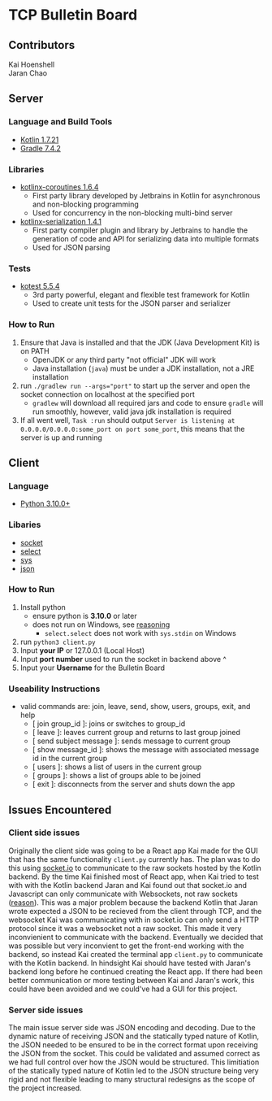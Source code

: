 # TCP Bulletin Board

## Contributors
Kai Hoenshell<br>
Jaran Chao<br>

## Server

### Language and Build Tools
- [Kotlin 1.7.21](https://kotlinlang.org/docs/home.html)
- [Gradle 7.4.2](https://docs.gradle.org/current/userguide/userguide.html)

### Libraries
- [kotlinx-coroutines 1.6.4](https://github.com/Kotlin/kotlinx.coroutines)
    - First party library developed by Jetbrains in Kotlin for asynchronous and non-blocking programming
    - Used for concurrency in the non-blocking multi-bind server
- [kotlinx-serialization 1.4.1](https://github.com/Kotlin/kotlinx.serialization)
    - First party compiler plugin and library by Jetbrains to handle the generation of code and API for serializing data into multiple formats
    - Used for JSON parsing

### Tests
- [kotest 5.5.4](https://github.com/kotest/kotest)
    - 3rd party powerful, elegant and flexible test framework for Kotlin
    - Used to create unit tests for the JSON parser and serializer

### How to Run
1. Ensure that Java is installed and that the JDK (Java Development Kit) is on PATH
    - OpenJDK or any third party "not official" JDK will work
    - Java installation (`java`) must be under a JDK installation, not a JRE installation
2. run `./gradlew run --args="port"` to start up the server and open the socket connection on localhost at the specified port
    - `gradlew` will download all required jars and code to ensure `gradle` will run smoothly, however, valid java jdk installation is required
3. If all went well, `Task :run` should output `Server is listening at 0.0.0.0/0.0.0.0:some_port on port some_port`, this means that the server is up and running
## Client

### Language
- [Python 3.10.0+](https://docs.python.org/3/)

### Libaries
- [socket](https://docs.python.org/3/library/socket.html)
- [select](https://docs.python.org/3/library/select.htm)
- [sys](https://docs.python.org/3/library/sys.html)
- [json](https://docs.python.org/3/library/json.html)

### How to Run
1. Install python
    - ensure python is **3.10.0** or later
    - does not run on Windows, see [reasoning](https://docs.python.org/3/library/select.html#:~:text=Note%20that%20on%20Windows%2C%20it%20only%20works%20for%20sockets%3B%20on%20other%20operating%20systems%2C%20it%20also%20works%20for%20other%20file%20types%20(in%20particular%2C%20on%20Unix%2C%20it%20works%20on%20pipes).%20It%20cannot%20be%20used%20on%20regular%20files%20to%20determine%20whether%20a%20file%20has%20grown%20since%20it%20was%20last%20read.)
        - `select.select` does not work with `sys.stdin` on Windows
2. run `python3 client.py`
3. Input **your IP** or 127.0.0.1 (Local Host)
4. Input **port number** used to run the socket in backend above ^
5. Input your **Username** for the Bulletin Board

### Useability Instructions
- valid commands are: join, leave, send, show, users, groups, exit, and help
    - [ join group_id ]: joins or switches to group_id
    - [ leave ]: leaves current group and returns to last group joined
    - [ send subject message ]: sends message to current group
    - [ show message_id ]: shows the message with associated message id in the current group
    - [ users ]: shows a list of users in the current group
    - [ groups ]: shows a list of groups able to be joined
    - [ exit ]: disconnects from the server and shuts down the app

## Issues Encountered

### Client side issues
Originally the client side was going to be a React app Kai made for the GUI that has the same functionality `client.py` currently has. The plan was to do this using [socket.io](https://socket.io/) to communicate to the raw sockets hosted by the Kotlin backend. By the time Kai finished most of React app, when Kai tried to test with with the Kotlin backend Jaran and Kai found out that socket.io and Javascript can only communicate with Websockets, not raw sockets ([reason](https://security.stackexchange.com/a/100838)). This was a major problem because the backend Kotlin that Jaran wrote expected a JSON to be recieved from the client through TCP, and the websocket Kai was communicating with in socket.io can only send a HTTP protocol since it was a websocket not a raw socket. This made it very inconvienient to communicate with the backend. Eventually we decided that was possible but very inconvient to get the front-end working with the backend, so instead Kai created the terminal app `client.py` to communicate with the Kotlin backend. In hindsight Kai should have tested with Jaran's backend long before he continued creating the React app. If there had been better communication or more testing between Kai and Jaran's work, this could have been avoided and we could've had a GUI for this project.


### Server side issues
The main issue server side was JSON encoding and decoding. Due to the dynamic nature of receiving JSON and the statically typed nature of Kotlin, the JSON needed to be ensured to be in the correct format upon receiving the JSON from the socket. This could be validated and assumed correct as we had full control over how the JSON would be structured. This limitiation of the statically typed nature of Kotlin led to the JSON structure being very rigid and not flexible leading to many structural redesigns as the scope of the project increased.